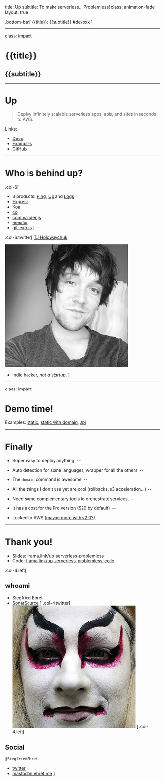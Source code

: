 title: Up
subtitle: To make serverless... Problemless!
class: animation-fade
layout: true

<!-- This slide will serve as the base layout for all your slides -->
.bottom-bar[
  {{title}}: {{subtitle}} #devoxx
]

---

class: impact

# {{title}}

## {{subtitle}}

---

# Up

> Deploy infinitely scalable serverless apps, apis, and sites in seconds to AWS.

Links:

- [Docs](https://apex.sh/docs/up/)
- [Examples](https://github.com/apex/up-examples)
- [GitHub](https://github.com/apex/up)

---

# Who is behind up?


.col-6[

- 3 products: [Ping](https://apex.sh/ping/), [Up](https://apex.sh/up/) and [Logs](https://apex.sh/logs/)
- [Express](https://expressjs.com/)
- [Koa](https://koajs.com/)
- [co](https://github.com/tj/co)
- [commander.js](https://github.com/tj/commander.js)
- [mmake](https://github.com/tj/mmake)
- [git-extras](https://github.com/tj/git-extras)
]
--

.col-6.twitter[
[TJ Holowaychuk](https://twitter.com/tjholowaychuk)

![](tj.jpg)

- Indie hacker, *not a startup*.
]

---

class: impact

# Demo time!

Examples: [static](https://github.com/SiegfriedEhret/causeries/tree/master/up-serverless-problemless/static-site), [static with domain](https://github.com/SiegfriedEhret/causeries/tree/master/up-serverless-problemless/static-site-domain), [api](https://github.com/SiegfriedEhret/causeries/tree/master/up-serverless-problemless/api)

---

# Finally

- Super easy to deploy anything.
--

- Auto detection for some languages, wrapper for all the others.
--

- The `domain` command is awesome.
--

- All the things I don't use yet are cool (rollbacks, s3 acceleration...)
--

- Need some complementary tools to orchestrate services.
--

- It has a cost for the Pro version ($20 by default).
--

- Locked to AWS ([maybe more with v2.0?](https://github.com/apex/up/issues/768)).

---

# Thank you!

- Slides: [frama.link/up-serverless-problemless](https://frama.link/up-serverless-problemless)
- Code: [frama.link/up-serverless-problemless-code](https://frama.link/up-serverless-problemless-code)

.col-4.left[
## whoami

- Siegfried Ehret
- [SonarSource](https://www.sonarsource.com/)
]
.col-4.twitter[
![](sieg.jpg)
]
.col-4.left[
## Social

```
@SiegfriedEhret
```

- [twitter](https://twitter.com/SiegfriedEhret)
- [mastodon.ehret.me](https://mastodon.ehret.me/@SiegfriedEhret)
]
